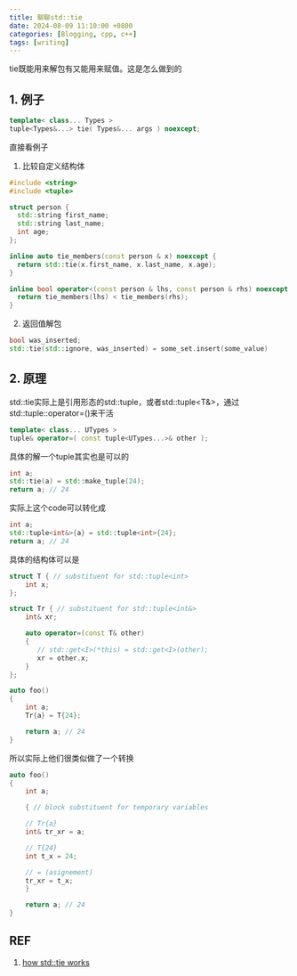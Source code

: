 ```yaml
---
title: 聊聊std::tie
date: 2024-08-09 11:10:00 +0800
categories: [Blogging, cpp, c++]
tags: [writing]
---
```


tie既能用来解包有又能用来赋值。这是怎么做到的

## 1. 例子

```cpp
template< class... Types >
tuple<Types&...> tie( Types&... args ) noexcept;
```

直接看例子

1. 比较自定义结构体

```cpp
#include <string>
#include <tuple>

struct person {
  std::string first_name;
  std::string last_name;
  int age;
};

inline auto tie_members(const person & x) noexcept {
  return std::tie(x.first_name, x.last_name, x.age);
}

inline bool operator<(const person & lhs, const person & rhs) noexcept {
  return tie_members(lhs) < tie_members(rhs);
}
```

2. 返回值解包

```cpp
bool was_inserted;
std::tie(std::ignore, was_inserted) = some_set.insert(some_value)
```

## 2. 原理

std::tie实际上是引用形态的std::tuple<T>，或者std::tuple<T&>，通过std::tuple::operator=()来干活

```cpp
template< class... UTypes >
tuple& operator=( const tuple<UTypes...>& other );
```

具体的解一个tuple其实也是可以的

```cpp
int a;
std::tie(a) = std::make_tuple(24);
return a; // 24
```

实际上这个code可以转化成

```cpp
int a;
std::tuple<int&>{a} = std::tuple<int>{24};
return a; // 24
```

具体的结构体可以是

```cpp
struct T { // substituent for std::tuple<int>
    int x;
};

struct Tr { // substituent for std::tuple<int&>
    int& xr;

    auto operator=(const T& other)
    {
       // std::get<I>(*this) = std::get<I>(other);
       xr = other.x;
    }
};

auto foo()
{
    int a;
    Tr{a} = T{24};

    return a; // 24
}
```

所以实际上他们很类似做了一个转换

```cpp
auto foo()
{
    int a;

    { // block substituent for temporary variables

    // Tr{a}
    int& tr_xr = a;

    // T{24}
    int t_x = 24;

    // = (asignement)
    tr_xr = t_x;
    }

    return a; // 24
}
```

## REF

1. [how std::tie works](https://stackoverflow.com/questions/43762651/how-does-stdtie-work)
